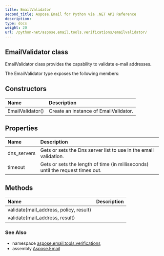 ```yaml
---
title: EmailValidator
second_title: Aspose.Email for Python via .NET API Reference
description: 
type: docs
weight: 20
url: /python-net/aspose.email.tools.verifications/emailvalidator/
---
```


## EmailValidator class

EmailValidator class provides the capability to validate e-mail addresses.

The EmailValidator type exposes the following members:
## Constructors
| Name | Description |
| :- | :- |
|EmailValidator()|Create an instance of EmailValidator.|
## Properties
| Name | Description |
| :- | :- |
|dns_servers|Gets or sets the Dns server list to use in the email validation.|
|timeout|Gets or sets the length of time (in milliseconds) until the request times out.|
## Methods
| Name | Description |
| :- | :- |
|validate(mail_address, policy, result)|  |
|validate(mail_address, result)|  |

### See Also

* namespace [aspose.email.tools.verifications](/email/python-net/aspose.email.tools.verifications/)
* assembly [Aspose.Email](/email/python-net/)

